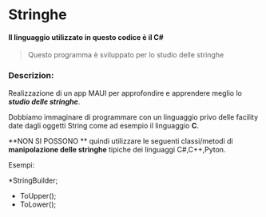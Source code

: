 # Stringhe
#### Il linguaggio utilizzato in questo codice è il C#
>  Questo programma è sviluppato per lo studio delle stringhe
  
  ###  Descrizion:
  Realizzazione di un app MAUI  per approfondire  e   apprendere  meglio  lo  ***studio delle stringhe***.
  
  Dobbiamo immaginare di programmare con un linguaggio privo delle facility date dagli oggetti String come ad esempio il linguaggio **C**.
  
  **NON  SI POSSONO ** quindi utilizzare le seguenti classi/metodi di **manipolazione delle stringhe** tipiche dei linguaggi C#,C++,Pyton.
  
  Esempi:
  
  *StringBuilder;
  * ToUpper();
  * ToLower();
  
  
  




